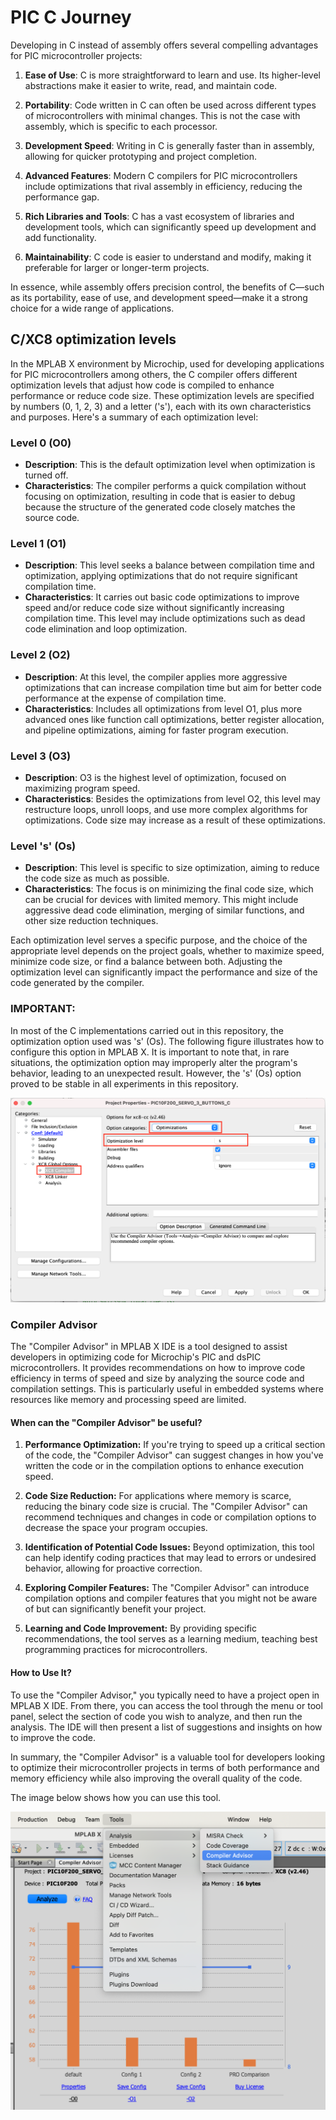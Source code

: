 # PIC C Journey

Developing in C instead of assembly offers several compelling advantages for PIC microcontroller projects:

1. **Ease of Use**: C is more straightforward to learn and use. Its higher-level abstractions make it easier to write, read, and maintain code.

2. **Portability**: Code written in C can often be used across different types of microcontrollers with minimal changes. This is not the case with assembly, which is specific to each processor.

3. **Development Speed**: Writing in C is generally faster than in assembly, allowing for quicker prototyping and project completion.

4. **Advanced Features**: Modern C compilers for PIC microcontrollers include optimizations that rival assembly in efficiency, reducing the performance gap.

5. **Rich Libraries and Tools**: C has a vast ecosystem of libraries and development tools, which can significantly speed up development and add functionality.

6. **Maintainability**: C code is easier to understand and modify, making it preferable for larger or longer-term projects.

In essence, while assembly offers precision control, the benefits of C—such as its portability, ease of use, and development speed—make it a strong choice for a wide range of applications.




## C/XC8 optimization levels


In the MPLAB X environment by Microchip, used for developing applications for PIC microcontrollers among others, the C compiler offers different optimization levels that adjust how code is compiled to enhance performance or reduce code size. These optimization levels are specified by numbers (0, 1, 2, 3) and a letter ('s'), each with its own characteristics and purposes. Here's a summary of each optimization level:

### Level 0 (O0)
* **Description**: This is the default optimization level when optimization is turned off.
* **Characteristics**: The compiler performs a quick compilation without focusing on optimization, resulting in code that is easier to debug because the structure of the generated code closely matches the source code.

### Level 1 (O1)
* **Description**: This level seeks a balance between compilation time and optimization, applying optimizations that do not require significant compilation time.
* **Characteristics**: It carries out basic code optimizations to improve speed and/or reduce code size without significantly increasing compilation time. This level may include optimizations such as dead code elimination and loop optimization.

### Level 2 (O2)
* **Description**: At this level, the compiler applies more aggressive optimizations that can increase compilation time but aim for better code performance at the expense of compilation time.
* **Characteristics**: Includes all optimizations from level O1, plus more advanced ones like function call optimizations, better register allocation, and pipeline optimizations, aiming for faster program execution.

### Level 3 (O3)
* **Description**: O3 is the highest level of optimization, focused on maximizing program speed.
* **Characteristics**: Besides the optimizations from level O2, this level may restructure loops, unroll loops, and use more complex algorithms for optimizations. Code size may increase as a result of these optimizations.

### Level 's' (Os)
* **Description**: This level is specific to size optimization, aiming to reduce the code size as much as possible.
* **Characteristics**: The focus is on minimizing the final code size, which can be crucial for devices with limited memory. This might include aggressive dead code elimination, merging of similar functions, and other size reduction techniques.

Each optimization level serves a specific purpose, and the choice of the appropriate level depends on the project goals, whether to maximize speed, minimize code size, or find a balance between both. Adjusting the optimization level can significantly impact the performance and size of the code generated by the compiler.


### IMPORTANT: 

In most of the C implementations carried out in this repository, the optimization option used was 's' (Os). The following figure illustrates how to configure this option in MPLAB X. It is important to note that, in rare situations, the optimization option may improperly alter the program's behavior, leading to an unexpected result. However, the 's' (Os)  option proved to be stable in all experiments in this repository.

![C/XC8 compiler optimization setup](../../images/c_compiler_optimization.png)


### Compiler Advisor


The "Compiler Advisor" in MPLAB X IDE is a tool designed to assist developers in optimizing code for Microchip's PIC and dsPIC microcontrollers. It provides recommendations on how to improve code efficiency in terms of speed and size by analyzing the source code and compilation settings. This is particularly useful in embedded systems where resources like memory and processing speed are limited.

#### When can the "Compiler Advisor" be useful?

1. **Performance Optimization:** If you're trying to speed up a critical section of the code, the "Compiler Advisor" can suggest changes in how you've written the code or in the compilation options to enhance execution speed.

2. **Code Size Reduction:** For applications where memory is scarce, reducing the binary code size is crucial. The "Compiler Advisor" can recommend techniques and changes in code or compilation options to decrease the space your program occupies.

3. **Identification of Potential Code Issues:** Beyond optimization, this tool can help identify coding practices that may lead to errors or undesired behavior, allowing for proactive correction.

4. **Exploring Compiler Features:** The "Compiler Advisor" can introduce compilation options and compiler features that you might not be aware of but can significantly benefit your project.

5. **Learning and Code Improvement:** By providing specific recommendations, the tool serves as a learning medium, teaching best programming practices for microcontrollers.

#### How to Use It?

To use the "Compiler Advisor," you typically need to have a project open in MPLAB X IDE. From there, you can access the tool through the menu or tool panel, select the section of code you wish to analyze, and then run the analysis. The IDE will then present a list of suggestions and insights on how to improve the code.

In summary, the "Compiler Advisor" is a valuable tool for developers looking to optimize their microcontroller projects in terms of both performance and memory efficiency while also improving the overall quality of the code.

The image below shows how you can use this tool. 

![Compiler Advisor](../../images/c_compiler_advisor_analysis.png)
